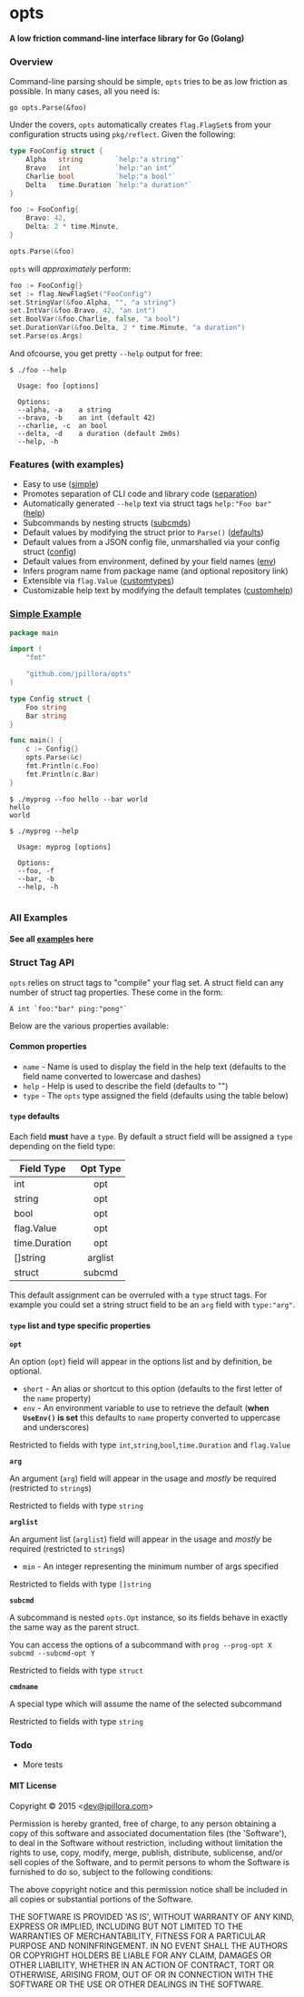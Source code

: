 # opts

**A low friction command-line interface library for Go (Golang)**

### Overview

Command-line parsing should be simple, `opts` tries to be as low friction as possible. In many cases, all you need is:

`` go
opts.Parse(&foo)
``

Under the covers, `opts` automatically creates `flag.FlagSet`s from your configuration structs using `pkg/reflect`. Given the following:

``` go
type FooConfig struct {
	Alpha   string        `help:"a string"`
	Bravo   int           `help:"an int"`
	Charlie bool          `help:"a bool"`
	Delta   time.Duration `help:"a duration"`
}

foo := FooConfig{
	Bravo: 42,
	Delta: 2 * time.Minute,
}

opts.Parse(&foo)
```

`opts` will *approximately* perform:

``` go
foo := FooConfig{}
set := flag.NewFlagSet("FooConfig")
set.StringVar(&foo.Alpha, "", "a string")
set.IntVar(&foo.Bravo, 42, "an int")
set.BoolVar(&foo.Charlie, false, "a bool")
set.DurationVar(&foo.Delta, 2 * time.Minute, "a duration")
set.Parse(os.Args)
```

And ofcourse, you get pretty `--help` output for free:

```
$ ./foo --help

  Usage: foo [options]

  Options:
  --alpha, -a    a string
  --bravo, -b    an int (default 42)
  --charlie, -c  an bool
  --delta, -d    a duration (default 2m0s)
  --help, -h

```

### Features (with examples)

* Easy to use ([simple](example/simple/))
* Promotes separation of CLI code and library code ([separation](example/separation/))
* Automatically generated `--help` text via struct tags `help:"Foo bar"` ([help](example/help/))
* Subcommands by nesting structs ([subcmds](example/subcmds/))
* Default values by modifying the struct prior to `Parse()` ([defaults](example/defaults/))
* Default values from a JSON config file, unmarshalled via your config struct ([config](example/config/))
* Default values from environment, defined by your field names ([env](example/env/))
* Infers program name from package name (and optional repository link)
* Extensible via `flag.Value` ([customtypes](example/customtypes/))
* Customizable help text by modifying the default templates ([customhelp](example/customhelp/))

### [Simple Example](example/simple)

``` go 
package main

import (
	"fmt"

	"github.com/jpillora/opts"
)

type Config struct {
	Foo string
	Bar string
}

func main() {
	c := Config{}
	opts.Parse(&c)
	fmt.Println(c.Foo)
	fmt.Println(c.Bar)
}
```

```
$ ./myprog --foo hello --bar world
hello
world
```

``` plain 
$ ./myprog --help

  Usage: myprog [options]
  
  Options:
  --foo, -f 
  --bar, -b 
  --help, -h
  
```

### All Examples

#### See all [example](example/)s here

### Struct Tag API

`opts` relies on struct tags to "compile" your flag set. A struct field can any number of struct tag properties. These come in the form:

```
A int `foo:"bar" ping:"pong"`
```

Below are the various properties available:

#### **Common properties**

* `name` - Name is used to display the field in the help text (defaults to the field name converted to lowercase and dashes)
* `help` - Help is used to describe the field (defaults to "")
* `type` - The `opts` type assigned the field (defaults using the table below)

#### `type` defaults

Each field **must** have a `type`. By default a struct field will be assigned a `type` depending on the field type:

| Field Type    | Opt Type      |
| ------------- |:-------------:|
| int           | opt           |
| string        | opt           |
| bool          | opt           |
| flag.Value    | opt           |
| time.Duration | opt           |
| []string      | arglist       |
| struct        | subcmd        |

This default assignment can be overruled with a `type` struct tags. For example you could set a string struct field to be an `arg` field with `type:"arg"`.

#### `type` list and type specific properties

**`opt`**

An option (`opt`) field will appear in the options list and by definition, be optional.

* `short` - An alias or shortcut to this option (defaults to the first letter of the `name` property)
* `env` - An environment variable to use to retrieve the default (**when `UseEnv()` is set** this defaults to `name` property converted to uppercase and underscores)

Restricted to fields with type `int`,`string`,`bool`,`time.Duration` and `flag.Value`

**`arg`**

An argument (`arg`) field will appear in the usage and *mostly* be required (restricted to `string`s)

Restricted to fields with type `string`

**`arglist`**

An argument list (`arglist`) field will appear in the usage and *mostly* be required (restricted to `string`s)

* `min` - An integer representing the minimum number of args specified

Restricted to fields with type `[]string`

**`subcmd`**

A subcommand is nested `opts.Opt` instance, so its fields behave in exactly the same way as the parent struct.

You can access the options of a subcommand with `prog --prog-opt X subcmd --subcmd-opt Y`

Restricted to fields with type `struct`

**`cmdname`**

A special type which will assume the name of the selected subcommand

Restricted to fields with type `string`

### Todo

* More tests

#### MIT License

Copyright © 2015 &lt;dev@jpillora.com&gt;

Permission is hereby granted, free of charge, to any person obtaining
a copy of this software and associated documentation files (the
'Software'), to deal in the Software without restriction, including
without limitation the rights to use, copy, modify, merge, publish,
distribute, sublicense, and/or sell copies of the Software, and to
permit persons to whom the Software is furnished to do so, subject to
the following conditions:

The above copyright notice and this permission notice shall be
included in all copies or substantial portions of the Software.

THE SOFTWARE IS PROVIDED 'AS IS', WITHOUT WARRANTY OF ANY KIND,
EXPRESS OR IMPLIED, INCLUDING BUT NOT LIMITED TO THE WARRANTIES OF
MERCHANTABILITY, FITNESS FOR A PARTICULAR PURPOSE AND NONINFRINGEMENT.
IN NO EVENT SHALL THE AUTHORS OR COPYRIGHT HOLDERS BE LIABLE FOR ANY
CLAIM, DAMAGES OR OTHER LIABILITY, WHETHER IN AN ACTION OF CONTRACT,
TORT OR OTHERWISE, ARISING FROM, OUT OF OR IN CONNECTION WITH THE
SOFTWARE OR THE USE OR OTHER DEALINGS IN THE SOFTWARE.
